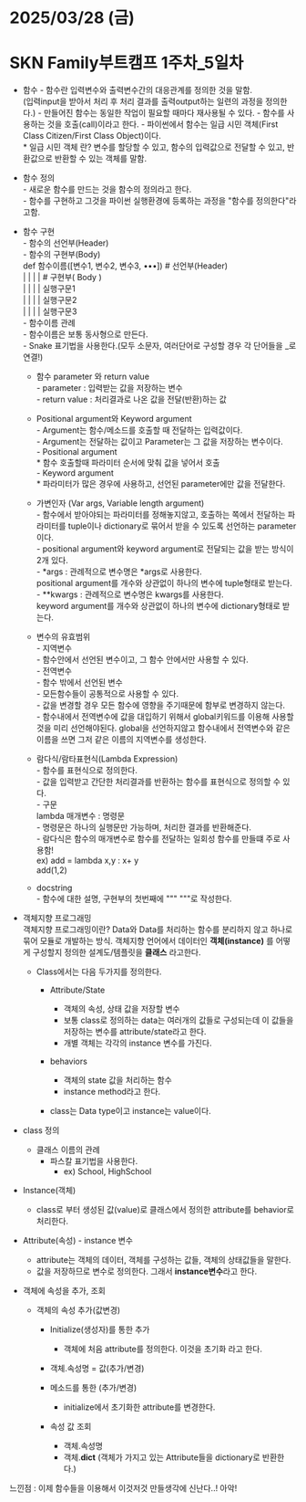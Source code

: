 # 2025/03/28 (금)
# SKN Family부트캠프 1주차_5일차
- 함수
      - 함수란 입력변수와 출력변수간의 대응관계를 정의한 것을 말함.<br>
      (입력input을 받아서 처리 후 처리 결과를 출력output하는 일련의 과정을 정의한다.)
      - 만들어진 함수는 동일한 작업이 필요할 때마다 재사용될 수 있다.
      - 함수를 사용하는 것을 호출(call)이라고 한다.
      - 파이썬에서 함수는 일급 시민 객체(First Class Citizen/First Class Object)이다.<br>
      * 일급 시민 객체 란? 변수를 할당할 수 있고, 함수의 입력값으로 전달할 수 있고, 반환값으로 반환할 수 있는 객체를 말함.

- 함수 정의 <br>
      - 새로운 함수를 만드는 것을 함수의 정의라고 한다. <br>
      - 함수를 구현하고 그것을 파이썬 실행환경에 등록하는 과정을 "함수를 정의한다"라고함. <br>
- 함수 구현  <br>
      - 함수의 선언부(Header) <br>
      - 함수의 구현부(Body) <br>
  def 함수이름([변수1, 변수2, 변수3, •••]) # 선언부(Header) <br>
  | | | | # 구현부( Body )<br>
  | | | | 실행구문1 <br>
  | | | | 실행구문2 <br>
  | | | | 실행구문3 <br>
      - 함수이름 관례 <br>
          - 함수이름은 보통 동사형으로 만든다. <br>
          - Snake 표기법을 사용한다.(모두 소문자, 여러단어로 구성할 경우 각 단어들을 _로 연결!) <br>
  - 함수 parameter 와 return value <br>
        - parameter : 입력받는 값을 저장하는 변수 <br>
        - return value : 처리결과로 나온 값을 전달(반환)하는 값<br>

  - Positional argument와 Keyword argument <br>
        - Argument는 함수/메소드를 호출할 때 전달하는 입력값이다. <br>
            - Argument는 전달하는 값이고 Parameter는 그 값을 저장하는 변수이다. <br>
        - Positional argument <br>
            * 함수 호출할때 파라미터 순서에 맞춰 값을 넣어서 호출 <br>
        - Keyword argument <br>
            * 파라미터가 많은 경우에 사용하고, 선언된 parameter에만 값을 전달한다. <br>
  - 가변인자 (Var args, Variable length argument) <br>
        - 함수에서 받아야되는 파라미터를 정해놓지않고, 호출하는 쪽에서 전달하는 파라미터를 tuple이나 dictionary로 묶어서 받을 수 있도록 선언하는 parameter이다. <br>
        - positional argument와 keyword argument로 전달되는 값을 받는 방식이 2개 있다. <br>
            - *args : 관례적으로 변수명은 *args로 사용한다. <br>
            positional argument를 개수와 상관없이 하나의 변수에 tuple형태로 받는다.<br>
            - **kwargs : 관례적으로 변수명은 kwargs를 사용한다. <br>
            keyword argument를 개수와 상관없이 하나의 변수에 dictionary형태로 받는다.<br>
  - 변수의 유효범위 <br>
        - 지역변수 <br>
            - 함수안에서 선언된 변수이고, 그 함수 안에서만 사용할 수 있다. <br>
        - 전역변수 <br>
            - 함수 밖에서 선언된 변수 <br>
            - 모든함수들이 공통적으로 사용할 수 있다. <br>
            - 값을 변경할 경우 모든 함수에 영향을 주기때문에 함부로 변경하지 않는다. <br>
            - 함수내에서 전역변수에 값을 대입하기 위해서 global키워드를 이용해 사용할 것을 미리 선언해야된다. global을 선언하지않고 함수내에서 전역변수와 같은 이름을 쓰면 그저 같은 이름의 지역변수를 생성한다. <br>
  - 람다식/람타표현식(Lambda Expression) <br>
        - 함수를 표현식으로 정의한다. <br>
        - 값을 입력받고 간단한 처리결과를 반환하는 함수를 표현식으로 정의할 수 있다. <br>
        - 구문 <br>
            lambda 매개변수 : 명령문 <br>
        - 명령문은 하나의 실행문만 가능하며, 처리한 결과를 반환해준다. <br>
        - 람다식은 함수의 매개변수로 함수를 전달하는 일회성 함수를 만들떄 주로 사용함! <br>
        ex) add = lambda x,y : x+ y <br>
            add(1,2) <br>
        
  - docstring <br>
        - 함수에 대한 설명, 구현부의 첫번째에 """ """로 작성한다. <br>



- 객체지향 프로그래밍 <br>
객체지향 프로그래밍이란? Data와 Data를 처리하는 함수를 분리하지 않고 하나로 묶어 모듈로 개발하는 방식.
객체지향 언어에서 데이터인 **객체(instance)** 를 어떻게 구성할지 정의한 설계도/템플릿을 **클래스** 라고한다. <br>
    - Class에서는 다음 두가지를 정의한다.
        - Attribute/State
            - 객체의 속성, 상태 값을 저장할 변수
            - 보통 class로 정의하는 data는 여러개의 값들로 구성되는데 이 값들을 저장하는 변수를 attribute/state라고 한다.
            - 개별 객체는 각각의 instance 변수를 가진다.
         
        - behaviors
            - 객체의 state 값을 처리하는 함수
            - instance method라고 한다.
        - class는 Data type이고 instance는 value이다.
- class 정의
    - 클래스 이름의 관례
        - 파스칼 표기법을 사용한다.
            - ex) School, HighSchool
         
- Instance(객체)
    - class로 부터 생성된 값(value)로 클래스에서 정의한 attribute를 behavior로 처리한다.

- Attribute(속성) - instance 변수
    - attribute는 객체의 데이터, 객체를 구성하는 값들, 객체의 상태값들을 말한다.
    - 값을 저장하므로 변수로 정의한다. 그래서 **instance변수**라고 한다.
- 객체에 속성을 추가, 조회
    - 객체의 속성 추가(값변경)
        - Initialize(생성자)를 통한 추가
            - 객체에 처음 attribute를 정의한다. 이것을 초기화 라고 한다.
         
        - 객체.속성명 = 값(추가/변경)
        - 메소드를 통한 (추가/변경)
            - initialize에서 초기화한 attribute를 변경한다.
        - 속성 값 조회
            - 객체.속성명
            - 객체.__dict__ (객체가 가지고 있는 Attribute들을 dictionary로 반환한다.)
         
느낀점 : 이제 함수들을 이용해서 이것저것 만들생각에 신난다..! 아악!
